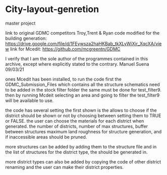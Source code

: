# City-layout-genretion
master project 

link to original GDMC competitors Troy,Trent & Ryan code modified for the building generation: https://drive.google.com/file/d/1FEywsza2haHKBab_tkXLyWiXir_XqcXA/view
link for Mcedit: https://github.com/mcgreentn/GDMC

I verify that I am the sole author of the programmes
contained in this archive, except where explicitly stated 
to the contrary. Manuel Suena 09/03/21

ones Mcedit has been installed, to run the code first the 
GDMC_Submission_Files which contains all the structure 
schematics need to be added in the stock filter folder 
the same must be done for test_filter9. then by running 
Mcdeit selecting an area and going to filter the 
test_filter9 will be available to use.

the code has several setting the first shown is the allows to 
choose if the district should be shown or not by choosing 
between setting them to TRUE or FALSE. the user can choose the 
materials for each district when generated. the number of 
districts, number of max structures, buffer between structures
maximum land roughness for structure generation, and if inaccessible 
areas should be pruned.

more structures can be added by adding them to the structure file and
in the list of structures for the district type, the should be 
generated in. 

more district types can also be added by copying the code of other 
district renaming and the user can make their district 
properties.           

